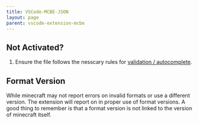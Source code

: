 ```yaml
---
title: VSCode-MCBE-JSON
layout: page
parent: vscode-extension-mcbe
---
```


## Not Activated?

1. Ensure the file follows the nesscary rules for
   [validation / autocomplete](https://github.com/Blockception/VSCode-Bedrock-Development-Extension/blob/main/documentation/Json%20Validation.md).

## Format Version

While minecraft may not report errors on invalid formats or use a different version. The extension will report on in proper use of format versions. A good thing to remember is that
a format version is not linked to the version of minecraft itself.
